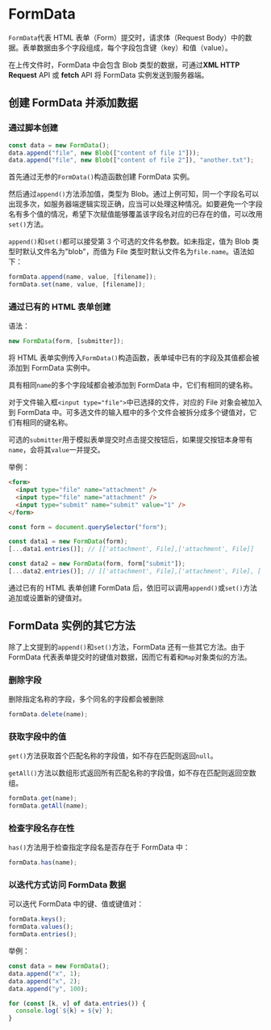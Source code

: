 # FormData

`FormData`代表 HTML 表单（Form）提交时，请求体（Request Body）中的数据。表单数据由多个字段组成，每个字段包含键（key）和值（value）。

在上传文件时，FormData 中会包含 Blob 类型的数据，可通过**XML HTTP Request** API 或 **fetch** API 将 FormData 实例发送到服务器端。

## 创建 FormData 并添加数据

### 通过脚本创建

```javascript
const data = new FormData();
data.append("file", new Blob(["content of file 1"]));
data.append("file", new Blob(["content of file 2"]), "another.txt");
```

首先通过无参的`FormData()`构造函数创建 FormData 实例。

然后通过`append()`方法添加值，类型为 Blob。通过上例可知，同一个字段名可以出现多次，如服务器端逻辑实现正确，应当可以处理这种情况。如要避免一个字段名有多个值的情况，希望下次赋值能够覆盖该字段名对应的已存在的值，可以改用`set()`方法。

`append()`和`set()`都可以接受第 3 个可选的文件名参数。如未指定，值为 Blob 类型时默认文件名为"blob"，而值为 File 类型时默认文件名为`file.name`。语法如下：

```javascript
formData.append(name, value, [filename]);
formData.set(name, value, [filename]);
```

### 通过已有的 HTML 表单创建

语法：

```javascript
new FormData(form, [submitter]);
```

将 HTML 表单实例传入`FormData()`构造函数，表单域中已有的字段及其值都会被添加到 FormData 实例中。

具有相同`name`的多个字段域都会被添加到 FormData 中，它们有相同的键名称。

对于文件输入框`<input type="file">`中已选择的文件，对应的 File 对象会被加入到 FormData 中。可多选文件的输入框中的多个文件会被拆分成多个键值对，它们有相同的键名称。

可选的`submitter`用于模拟表单提交时点击提交按钮后，如果提交按钮本身带有`name`，会将其`value`一并提交。

举例：

```html
<form>
  <input type="file" name="attachment" />
  <input type="file" name="attachment" />
  <input type="submit" name="submit" value="1" />
</form>
```

```javascript
const form = document.querySelector("form");

const data1 = new FormData(form);
[...data1.entries()]; // [['attachment', File],['attachment', File]]

const data2 = new FormData(form, form["submit"]);
[...data2.entries()]; // [['attachment', File],['attachment', File], ['submit', 1]]
```

通过已有的 HTML 表单创建 FormData 后，依旧可以调用`append()`或`set()`方法追加或设置新的键值对。

## FormData 实例的其它方法

除了上文提到的`append()`和`set()`方法，FormData 还有一些其它方法。由于 FormData 代表表单提交时的键值对数据，因而它有着和`Map`对象类似的方法。

### 删除字段

删除指定名称的字段，多个同名的字段都会被删除

```javascript
formData.delete(name);
```

### 获取字段中的值

`get()`方法获取首个匹配名称的字段值，如不存在匹配则返回`null`。

`getAll()`方法以数组形式返回所有匹配名称的字段值，如不存在匹配则返回空数组。

```javascript
formData.get(name);
formData.getAll(name);
```

### 检查字段名存在性

`has()`方法用于检查指定字段名是否存在于 FormData 中：

```javascript
formData.has(name);
```

### 以迭代方式访问 FormData 数据

可以迭代 FormData 中的键、值或键值对：

```javascript
formData.keys();
formData.values();
formData.entries();
```

举例：

```javascript
const data = new FormData();
data.append("x", 1);
data.append("x", 2);
data.append("y", 100);

for (const [k, v] of data.entries()) {
  console.log(`${k} = ${v}`);
}
```
